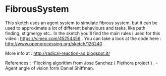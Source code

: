 # FibrousSystem
This sketch uses an agent system to simulate fibrous system, but it can be used to approximate a lot of different behaviours and tasks, like path finding, stigmergy etc.. In the sketch you'll find the main rules i used for this video : https://vimeo.com/45254456 . You can take a look at the code here : http://www.openprocessing.org/sketch/126240 .

 More info at : http://radical-reaction-ad.blogspot.it/
 
 References : 
 -Flocking algorithm from Jose Sanchez ( Plethora project ) .
 -Agent angle of vision form Daniel Shiffman.
 
